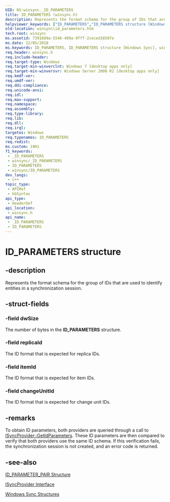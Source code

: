 ```yaml
---
UID: NS:winsync._ID_PARAMETERS
title: ID_PARAMETERS (winsync.h)
description: Represents the format schema for the group of IDs that are used to identify entities in a synchronization session.
helpviewer_keywords: ["ID_PARAMETERS","ID_PARAMETERS structure [Windows Sync]","winsync.id_parameters","winsync/ID_PARAMETERS"]
old-location: winsync\id_parameters.htm
tech.root: winsync
ms.assetid: 7391689a-5546-409a-9fff-2ceced1850fe
ms.date: 12/05/2018
ms.keywords: ID_PARAMETERS, ID_PARAMETERS structure [Windows Sync], winsync.id_parameters, winsync/ID_PARAMETERS
req.header: winsync.h
req.include-header: 
req.target-type: Windows
req.target-min-winverclnt: Windows 7 [desktop apps only]
req.target-min-winversvr: Windows Server 2008 R2 [desktop apps only]
req.kmdf-ver: 
req.umdf-ver: 
req.ddi-compliance: 
req.unicode-ansi: 
req.idl: 
req.max-support: 
req.namespace: 
req.assembly: 
req.type-library: 
req.lib: 
req.dll: 
req.irql: 
targetos: Windows
req.typenames: ID_PARAMETERS
req.redist: 
ms.custom: 19H1
f1_keywords:
 - _ID_PARAMETERS
 - winsync/_ID_PARAMETERS
 - ID_PARAMETERS
 - winsync/ID_PARAMETERS
dev_langs:
 - c++
topic_type:
 - APIRef
 - kbSyntax
api_type:
 - HeaderDef
api_location:
 - winsync.h
api_name:
 - _ID_PARAMETERS
 - ID_PARAMETERS
---
```


# ID_PARAMETERS structure


## -description

Represents the format schema for the group of IDs that are used to identify entities in a synchronization session.

## -struct-fields

### -field dwSize

The number of bytes in the <b>ID_PARAMETERS</b> structure.

### -field replicaId

The ID format that is expected for replica IDs.

### -field itemId

The ID format that is expected for item IDs.

### -field changeUnitId

The ID format that is expected for change unit IDs.

## -remarks

To obtain ID parameters, both providers are queried through a call to <a href="/previous-versions/windows/desktop/api/winsync/nf-winsync-isyncprovider-getidparameters">ISyncProvider::GetIdParameters</a>. These ID parameters are then compared to verify that both providers use the same ID schema. If this verification fails, the synchronization session is not created, and an error code is returned.

## -see-also

<a href="/windows/desktop/api/winsync/ns-winsync-id_parameter_pair">ID_PARAMETER_PAIR Structure</a>



<a href="/previous-versions/windows/desktop/api/winsync/nn-winsync-isyncprovider">ISyncProvider Interface</a>



<a href="/previous-versions/windows/desktop/winsync/windows-sync-structures">Windows Sync Structures</a>

